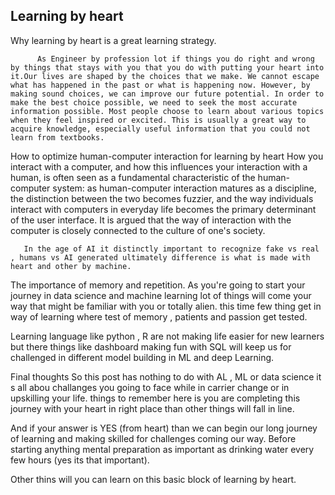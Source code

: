 
## Learning by heart


Why learning by heart is a great learning strategy.

          As Engineer by profession lot if things you do right and wrong by things that stays with you that you do with putting your heart into it.Our lives are shaped by the choices that we make. We cannot escape what has happened in the past or what is happening now. However, by making sound choices, we can improve our future potential. In order to make the best choice possible, we need to seek the most accurate information possible. Most people choose to learn about various topics when they feel inspired or excited. This is usually a great way to acquire knowledge, especially useful information that you could not learn from textbooks. 

How to optimize human-computer interaction for learning by heart
      How you interact with a computer, and how this influences your interaction with a human, is often seen as a fundamental characteristic of the human-computer system: as human-computer interaction matures as a discipline, the distinction between the two becomes fuzzier, and the way individuals interact with computers in everyday life becomes the primary determinant of the user interface. It is argued that the way of interaction with the computer is closely connected to the culture of one's society. 

       In the age of AI it distinctly important to recognize fake vs real , humans vs AI generated ultimately difference is what is made with heart and other by machine.

The importance of memory and repetition.
As you're going to start your journey in data science and machine learning lot of things will come your way that might be familiar with you or totally alien. this time few thing get in way of learning where test of memory , patients and passion get tested.

Learning language like python , R are not making life easier for new learners but there things like dashboard making fun with SQL will keep us for challenged in different model building in ML and deep Learning.



Final thoughts
So this post has nothing to do with AL , ML or data science it s all abou challanges you going to face while in carrier change or in upskilling your life. things to remember here is you are completing this journey with your heart in right place than other things will fall in line. 

And if your answer is YES (from heart) than we can begin our long journey of learning and making skilled for challenges coming our way. Before starting anything mental preparation as important as drinking water every few hours (yes its that important).

Other thins will you can learn on  this basic block of learning by heart. 
